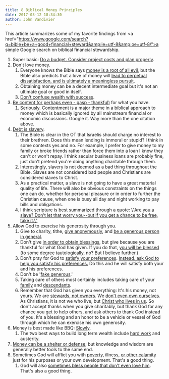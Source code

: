 ```yaml
---
title: 8 Biblical Money Principles
date: 2017-03-12 18:34:30
author: John Vandivier
---
```




This article summarizes some of my favorite findings from <a href=\"https://www.google.com/search?q=bible+be+a+good+financial+steward&amp;ie=utf-8&amp;oe=utf-8\">a simple Google search</a> on biblical financial stewardship.
<ol>
 	<li>Super basic: <a href=\"http://www.biblestudytools.com/luke/14-28-compare.html\">Do a budget. Consider project costs and plan properly</a>.</li>
 	<li>Don't love money.
<ol>
 	<li>Everyone knows the Bible says <a href=\"https://www.biblegateway.com/passage/?search=1+Timothy+6%3A10&amp;version=KJV\">money is a root of all evil</a>, but the Bible also predicts that a love of money will <a href=\"https://www.biblegateway.com/passage/?search=Ecclesiastes+5%3A10&amp;version=NIV\">lead to perpetual dissatisfaction, and is ultimately a meaningless pursuit</a>.</li>
 	<li>Obtaining money can be a decent intermediate goal but it's not an ultimate goal or good in itself.</li>
 	<li><a href=\"http://www.biblestudytools.com/revelation/3-17-compare.html\">Don't confuse wealth with success</a>.</li>
</ol>
</li>
 	<li><a href=\"http://www.biblestudytools.com/hebrews/13-5-compare.html\">Be content (or perhaps even - gasp - thankful)</a> for what you have.
<ol>
 	<li>Seriously. Contentment is a major theme in a biblical approach to money which is basically ignored by all mainstream financial or economic discussions. Google it. Way more than the one citation above.</li>
</ol>
</li>
 	<li><a href=\"http://biblehub.com/proverbs/22-7.htm\">Debt is slavery</a>.
<ol>
 	<li>The Bible is clear in the OT that Israelis should charge no interest to their brethren. Does this mean lending is immoral or stupid? I think in some contexts yes and no. For example, I prefer to give money to my family or broke friends rather than force them into a loan I know they can't or won't repay. I think secular business loans are probably fine, just don't pretend you're doing anything charitable through them.</li>
 	<li>Interestingly, slavery is not deemed as a bad thing throughout the Bible. Slaves are not considered bad people and Christians are considered slaves to Christ.</li>
 	<li>As a practical matter, a slave is not going to have a great material quality of life. There will also be obvious constraints on the things one can do, whether for personal pleasure or in order to further the Christian cause, when one is busy all day and night working to pay bills and obligations.</li>
 	<li>I think scripture is best summarized through a quote: <a href=\"http://biblehub.com/1_corinthians/7-21.htm\">\"Are you a slave? Don't let that worry you--but if you get a chance to be free, take it.\"</a></li>
</ol>
</li>
 	<li>Allow God to exercise his generosity through you.
<ol>
 	<li>Give to charity, tithe, <a href=\"http://www.biblestudytools.com/matthew/passage/?q=matthew+6:1-4\">give anonymously</a>, and <a href=\"https://dailyverses.net/generosity\">be a generous person in general</a>.</li>
 	<li>Don't give <a href=\"http://www.biblestudytools.com/acts/8-20.html\">in order to obtain blessings</a>, but give because you are thankful for what God has given. If you do that, <a href=\"http://www.biblestudytools.com/malachi/passage/?q=malachi+3:8-11\">you will be blessed</a> (to some degree tautologically, no? But I believe further.)</li>
 	<li>Don't pray for God to <a href=\"http://biblehub.com/james/4-3.htm\">satisfy your preferences</a>. <a href=\"http://www.biblestudytools.com/2-chronicles/passage/?q=2-chronicles+1:11-12\">Instead, ask God to help you satisfy his preferences.</a> Do this and he will satisfy both your and his preferences.</li>
 	<li>Don't be '<a href=\"https://dailyverses.net/2-corinthians/9/7\">fake generous</a>.'</li>
 	<li>Taking care of others most certainly includes taking care of your <a href=\"http://biblehub.com/1_timothy/5-8.htm\">family</a> and <a href=\"http://www.biblestudytools.com/proverbs/13-22-compare.html\">descendants</a>.</li>
 	<li>Remember that God has given you everything: It's his money, not yours. We are <a href=\"https://bible.org/seriespage/2-stewards-not-owners\">stewards, not owners</a>. We <a href=\"http://biblehub.com/1_corinthians/7-22.htm\">don't even own ourselves</a>. As Christians, it is not we who live, but <a href=\"http://biblehub.com/galatians/2-20.htm\">Christ who lives in us</a>. So don't accept thanks when you give charitably, but thank God for any chance you get to help others, and ask others to thank God instead of you. It's a blessing and an honor to be a vehicle or vessel of God through which he can exercise his own generosity.</li>
</ol>
</li>
 	<li>Money is best made like BBQ: <a href=\"http://www.biblestudytools.com/proverbs/13-11.html\">Slowly</a>.
<ol>
 	<li>The two best ways to build long term wealth include <a href=\"http://www.biblestudytools.com/proverbs/10-4-compare.html\">hard work</a> and austerity.</li>
</ol>
</li>
 	<li><a href=\"http://www.biblestudytools.com/ecclesiastes/7-12-compare.html\">Money can be a shelter or defense</a>; but knowledge and wisdom are generally better tools to the same end.</li>
 	<li>Sometimes God will afflict you with <a href=\"http://www.biblestudytools.com/1-samuel/2-7.html\">poverty</a>, illness, <a href=\"http://biblehub.com/isaiah/45-7.htm\">or other calamity</a> just for his purposes or your own development. That's a good thing.
<ol>
 	<li>God will also <a href=\"https://www.biblegateway.com/passage/?search=Matthew+5%3A44-46&amp;version=NIV\">sometimes bless people that don't even love him</a>. That's also a good thing.</li>
</ol>
</li>
</ol>